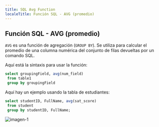 ```yaml
---
title: SQL Avg Function
localeTitle: Función SQL - AVG (promedio)
---
```

## Función SQL - AVG (promedio)

`AVG` es una función de agregación (`GROUP BY`). Se utiliza para calcular el promedio de una columna numérica del conjunto de filas devueltas por un comando SQL.

Aquí está la sintaxis para usar la función:

```sql
select groupingField, avg(num_field) 
 from table1 
 group by groupingField 
```

Aquí hay un ejemplo usando la tabla de estudiantes:

```sql
select studentID, FullName, avg(sat_score) 
 from student 
 group by studentID, FullName; 
```

![imagen-1](https://github.com/SteveChevalier/guide-images/blob/master/avg_function01.JPG?raw=true)
